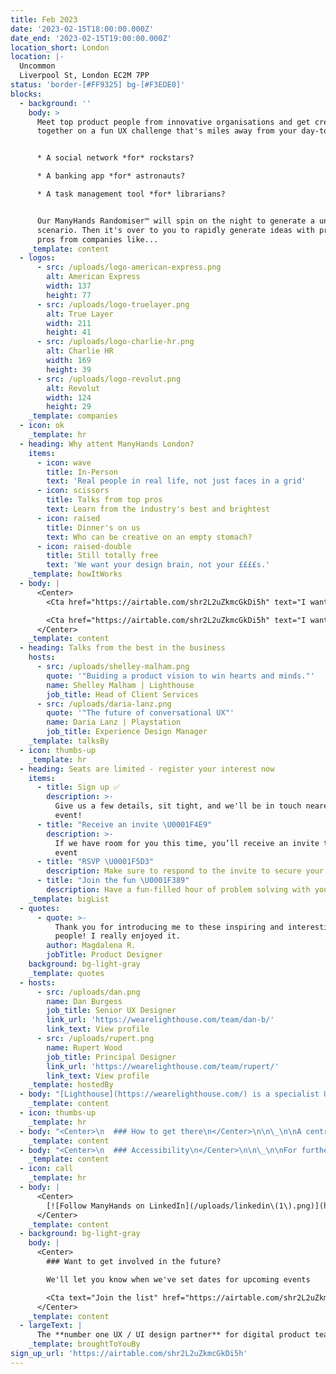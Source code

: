 ```yaml
---
title: Feb 2023
date: '2023-02-15T18:00:00.000Z'
date_end: '2023-02-15T19:00:00.000Z'
location_short: London
location: |-
  Uncommon
  Liverpool St, London EC2M 7PP
status: 'border-[#FF9325] bg-[#F3EDE0]'
blocks:
  - background: ''
    body: >
      Meet top product people from innovative organisations and get creative
      together on a fun UX challenge that's miles away from your day-to-day.


      * A social network *for* rockstars?

      * A banking app *for* astronauts?

      * A task management tool *for* librarians?


      Our ManyHands Randomiser™ will spin on the night to generate a unique
      scenario. Then it's over to you to rapidly generate ideas with product
      pros from companies like...
    _template: content
  - logos:
      - src: /uploads/logo-american-express.png
        alt: American Express
        width: 137
        height: 77
      - src: /uploads/logo-truelayer.png
        alt: True Layer
        width: 211
        height: 41
      - src: /uploads/logo-charlie-hr.png
        alt: Charlie HR
        width: 169
        height: 39
      - src: /uploads/logo-revolut.png
        alt: Revolut
        width: 124
        height: 29
    _template: companies
  - icon: ok
    _template: hr
  - heading: Why attent ManyHands London?
    items:
      - icon: wave
        title: In-Person
        text: 'Real people in real life, not just faces in a grid'
      - icon: scissors
        title: Talks from top pros
        text: Learn from the industry's best and brightest
      - icon: raised
        title: Dinner's on us
        text: Who can be creative on an empty stomach?
      - icon: raised-double
        title: Still totally free
        text: 'We want your design brain, not your ££££s.'
    _template: howItWorks
  - body: |
      <Center>
        <Cta href="https://airtable.com/shr2L2uZkmcGkDi5h" text="I want to be there!" />

        <Cta href="https://airtable.com/shr2L2uZkmcGkDi5h" text="I want to stay home" />
      </Center>
    _template: content
  - heading: Talks from the best in the business
    hosts:
      - src: /uploads/shelley-malham.png
        quote: '"Buiding a product vision to win hearts and minds."'
        name: Shelley Malham | Lighthouse
        job_title: Head of Client Services
      - src: /uploads/daria-lanz.png
        quote: '"The future of conversational UX"'
        name: Daria Lanz | Playstation
        job_title: Experience Design Manager
    _template: talksBy
  - icon: thumbs-up
    _template: hr
  - heading: Seats are limited - register your interest now
    items:
      - title: Sign up ✅
        description: >-
          Give us a few details, sit tight, and we'll be in touch nearer the
          event!
      - title: "Receive an invite \U0001F4E9"
        description: >-
          If we have room for you this time, you’ll receive an invite to the
          event
      - title: "RSVP \U0001F5D3️"
        description: Make sure to respond to the invite to secure your seat
      - title: "Join the fun \U0001F389"
        description: Have a fun-filled hour of problem solving with your new best mates
    _template: bigList
  - quotes:
      - quote: >-
          Thank you for introducing me to these inspiring and interesting
          people! I really enjoyed it.
        author: Magdalena R.
        jobTitle: Product Designer
    background: bg-light-gray
    _template: quotes
  - hosts:
      - src: /uploads/dan.png
        name: Dan Burgess
        job_title: Senior UX Designer
        link_url: 'https://wearelighthouse.com/team/dan-b/'
        link_text: View profile
      - src: /uploads/rupert.png
        name: Rupert Wood
        job_title: Principal Designer
        link_url: 'https://wearelighthouse.com/team/rupert/'
        link_text: View profile
    _template: hostedBy
  - body: "[Lighthouse](https://wearelighthouse.com/) is a specialist UX and UI design agency based in London, rusted by enterprise organisations to tackle the toughest challenges since 2008\U0001F680\n"
    _template: content
  - icon: thumbs-up
    _template: hr
  - body: "<Center>\n  ### How to get there\n</Center>\n\n\_\n\nA central London location TBA\n"
    _template: content
  - body: "<Center>\n  ### Accessibility\n</Center>\n\n\_\n\nFor further information or to tell us more about your specific requirements, contact us at [hello@wearemanyhands.com](mailto:hello@wearemanyhands.com \"hello@wearemanyhands.com\")\n"
    _template: content
  - icon: call
    _template: hr
  - body: |
      <Center>
        [![Follow ManyHands on LinkedIn](/uploads/linkedin\(1\).png)](https://www.linkedin.com/company/lighthouse-london/)
      </Center>
    _template: content
  - background: bg-light-gray
    body: |
      <Center>
        ### Want to get involved in the future?

        We'll let you know when we've set dates for upcoming events

        <Cta text="Join the list" href="https://airtable.com/shr2L2uZkmcGkDi5h" />
      </Center>
    _template: content
  - largeText: |
      The **number one UX / UI design partner** for digital product teams
    _template: broughtToYouBy
sign_up_url: 'https://airtable.com/shr2L2uZkmcGkDi5h'
---
```



